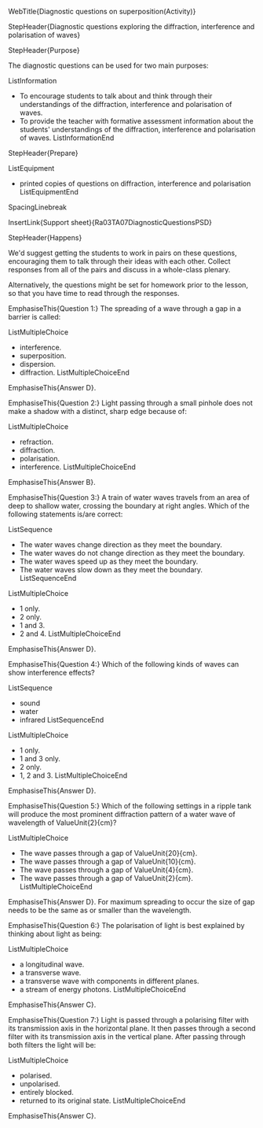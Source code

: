WebTitle{Diagnostic questions on superposition(Activity)}

StepHeader{Diagnostic questions exploring the diffraction, interference and polarisation of waves}

StepHeader{Purpose}

The diagnostic questions can be used for two main purposes:

ListInformation
- To encourage students to talk about and think through their understandings of the diffraction, interference and polarisation of waves.
- To provide the teacher with formative assessment information about the students' understandings of the diffraction, interference and polarisation of waves.
ListInformationEnd

StepHeader{Prepare}

ListEquipment
- printed copies of questions on diffraction, interference and polarisation
ListEquipmentEnd

SpacingLinebreak

InsertLink{Support sheet}{Ra03TA07DiagnosticQuestionsPSD}

StepHeader{Happens}

We'd suggest getting the students to work in pairs on these questions, encouraging them to talk through their ideas with each other. Collect responses from all of the pairs and discuss in a whole-class plenary.

Alternatively, the questions might be set for homework prior to the lesson, so that you have time to read through the responses.

EmphasiseThis{Question 1:} The spreading of a wave through a gap in a barrier is called:

ListMultipleChoice
- interference.
- superposition.
- dispersion.
- diffraction.
ListMultipleChoiceEnd

EmphasiseThis{Answer D}.

EmphasiseThis{Question 2:} Light passing through a small pinhole does not make a shadow with a distinct, sharp edge because of:

ListMultipleChoice
- refraction.
- diffraction.
- polarisation.
- interference.
ListMultipleChoiceEnd

EmphasiseThis{Answer B}.

EmphasiseThis{Question 3:} A train of water waves travels from an area of deep to shallow water, crossing the boundary at right angles. Which of the following statements is/are correct:

ListSequence
- The water waves change direction as they meet the boundary.
- The water waves do not change direction as they meet the boundary.
- The water waves speed up as they meet the boundary.
- The water waves slow down as they meet the boundary.
ListSequenceEnd

ListMultipleChoice
- 1 only.
- 2 only.
- 1 and 3.
- 2 and 4.
ListMultipleChoiceEnd

EmphasiseThis{Answer D}.

EmphasiseThis{Question 4:} Which of the following kinds of waves can show interference effects?

ListSequence
- sound
- water
- infrared
ListSequenceEnd

ListMultipleChoice
- 1 only.
- 1 and 3 only.
- 2 only.
- 1, 2 and 3.
ListMultipleChoiceEnd

EmphasiseThis{Answer D}.

EmphasiseThis{Question 5:} Which of the following settings in a ripple tank will produce the most prominent diffraction pattern of a water wave of wavelength of ValueUnit{2}{cm}?

ListMultipleChoice
- The wave passes through a gap of ValueUnit{20}{cm}.
- The wave passes through a gap of ValueUnit{10}{cm}.
- The wave passes through a gap of ValueUnit{4}{cm}.
- The wave passes through a gap of ValueUnit{2}{cm}.
ListMultipleChoiceEnd

EmphasiseThis{Answer D}. For maximum spreading to occur the size of gap needs to be the same as or smaller than the wavelength.

EmphasiseThis{Question 6:} The polarisation of light is best explained by thinking about light as being:

ListMultipleChoice
- a longitudinal wave.
- a transverse wave.
- a transverse wave with components in different planes.
- a stream of energy photons.
ListMultipleChoiceEnd

EmphasiseThis{Answer C}.

EmphasiseThis{Question 7:} Light is passed through a polarising filter with its transmission axis in the horizontal plane. It then passes through a second filter with its transmission axis in the vertical plane. After passing through both filters the light will be:

ListMultipleChoice
- polarised.
- unpolarised.
- entirely blocked.
- returned to its original state.
ListMultipleChoiceEnd

EmphasiseThis{Answer C}.

